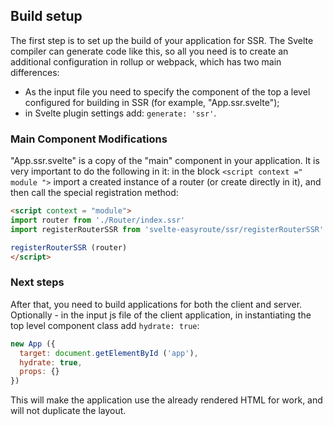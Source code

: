 ## Build setup

The first step is to set up the build of your application for
SSR. The Svelte compiler can generate code like this, so
all you need is to create an additional configuration
in rollup or webpack, which has two main differences:

* As the input file you need to specify the component of the top
a level configured for building in SSR (for example, "App.ssr.svelte");
* in Svelte plugin settings add: `generate: 'ssr'`.

### Main Component Modifications

"App.ssr.svelte" is a copy of the "main" component
in your application. It is very important to do the following in it:
in the block `<script context =" module ">` import
a created instance of a router (or create directly in it), and
then call the special registration method:

```html
<script context = "module">
import router from './Router/index.ssr'
import registerRouterSSR from 'svelte-easyroute/ssr/registerRouterSSR'

registerRouterSSR (router)
</script>
```

### Next steps

After that, you need to build applications for both the client and
server. Optionally - in the input js file of the client application,
in instantiating the top level component class
add `hydrate: true`:

```javascript
new App ({
  target: document.getElementById ('app'),
  hydrate: true,
  props: {}
})
```

This will make the application use the already rendered HTML
for work, and will not duplicate the layout.
